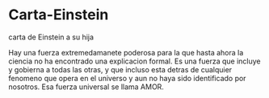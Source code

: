 # Carta-Einstein
carta de Einstein a su hija 

Hay una fuerza extremedamanete poderosa para la que hasta ahora la ciencia no ha encontrado una explicacion formal.
Es una fuerza que incluye y gobierna a todas las otras, y que incluso esta detras de cualquier fenomeno que opera en el universo y aun no haya sido identificado por nosotros. Esa fuerza universal se llama AMOR.